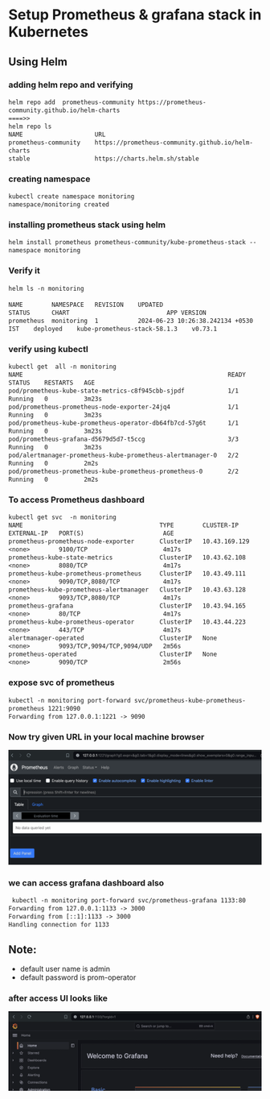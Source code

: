 # Setup Prometheus & grafana stack in Kubernetes 

## Using Helm 

### adding helm repo  and verifying 

```
helm repo add  prometheus-community https://prometheus-community.github.io/helm-charts 
====>>
helm repo ls
NAME                	URL                                                     
prometheus-community	https://prometheus-community.github.io/helm-charts      
stable              	https://charts.helm.sh/stable        
```

###  creating namespace 

```
kubectl create namespace monitoring
namespace/monitoring created

```

### installing prometheus stack using helm 

```
helm install prometheus prometheus-community/kube-prometheus-stack --namespace monitoring
```

### Verify it 

```
helm ls -n monitoring 

NAME      	NAMESPACE 	REVISION	UPDATED                             	STATUS  	CHART                       	APP VERSION
prometheus	monitoring	1       	2024-06-23 10:26:38.242134 +0530 IST	deployed	kube-prometheus-stack-58.1.3	v0.73.1  

```

### verify using kubectl 

```
kubectl get  all -n monitoring 
NAME                                                         READY   STATUS    RESTARTS   AGE
pod/prometheus-kube-state-metrics-c8f945cbb-sjpdf            1/1     Running   0          3m23s
pod/prometheus-prometheus-node-exporter-24jq4                1/1     Running   0          3m23s
pod/prometheus-kube-prometheus-operator-db64fb7cd-57g6t      1/1     Running   0          3m23s
pod/prometheus-grafana-d5679d5d7-t5ccg                       3/3     Running   0          3m23s
pod/alertmanager-prometheus-kube-prometheus-alertmanager-0   2/2     Running   0          2m2s
pod/prometheus-prometheus-kube-prometheus-prometheus-0       2/2     Running   0          2m2s
```

### To access Prometheus dashboard 

```
kubectl get svc  -n monitoring
NAME                                      TYPE        CLUSTER-IP      EXTERNAL-IP   PORT(S)                      AGE
prometheus-prometheus-node-exporter       ClusterIP   10.43.169.129   <none>        9100/TCP                     4m17s
prometheus-kube-state-metrics             ClusterIP   10.43.62.108    <none>        8080/TCP                     4m17s
prometheus-kube-prometheus-prometheus     ClusterIP   10.43.49.111    <none>        9090/TCP,8080/TCP            4m17s
prometheus-kube-prometheus-alertmanager   ClusterIP   10.43.63.128    <none>        9093/TCP,8080/TCP            4m17s
prometheus-grafana                        ClusterIP   10.43.94.165    <none>        80/TCP                       4m17s
prometheus-kube-prometheus-operator       ClusterIP   10.43.44.223    <none>        443/TCP                      4m17s
alertmanager-operated                     ClusterIP   None            <none>        9093/TCP,9094/TCP,9094/UDP   2m56s
prometheus-operated                       ClusterIP   None            <none>        9090/TCP                     2m56s
```

### expose svc of prometheus 

```
kubectl -n monitoring port-forward svc/prometheus-kube-prometheus-prometheus 1221:9090
Forwarding from 127.0.0.1:1221 -> 9090

```

### Now try given URL in your local machine browser 

<img src="promurl.png">

### we can access grafana dashboard also 

```
 kubectl -n monitoring port-forward svc/prometheus-grafana 1133:80
Forwarding from 127.0.0.1:1133 -> 3000
Forwarding from [::1]:1133 -> 3000
Handling connection for 1133

```

## Note: 

- default user name is admin 
- default password is prom-operator 

### after access UI looks like 

<img src="grafana.png">


